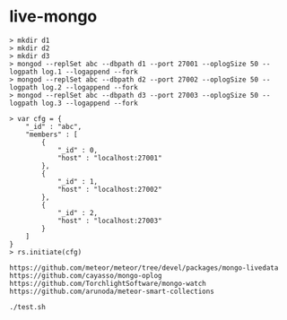 live-mongo
=============
    > mkdir d1
    > mkdir d2
    > mkdir d3
    > mongod --replSet abc --dbpath d1 --port 27001 --oplogSize 50 --logpath log.1 --logappend --fork
    > mongod --replSet abc --dbpath d2 --port 27002 --oplogSize 50 --logpath log.2 --logappend --fork
    > mongod --replSet abc --dbpath d3 --port 27003 --oplogSize 50 --logpath log.3 --logappend --fork

    > var cfg = {
        "_id" : "abc",
        "members" : [
            {
                "_id" : 0,
                "host" : "localhost:27001"
            },
            {
                "_id" : 1,
                "host" : "localhost:27002"
            },
            {
                "_id" : 2,
                "host" : "localhost:27003"
            }
        ]
    }
    > rs.initiate(cfg)

    https://github.com/meteor/meteor/tree/devel/packages/mongo-livedata
    https://github.com/cayasso/mongo-oplog
    https://github.com/TorchlightSoftware/mongo-watch
    https://github.com/arunoda/meteor-smart-collections

    ./test.sh
